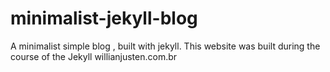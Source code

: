 # minimalist-jekyll-blog
A minimalist simple blog , built with jekyll. This website was built during the course of the Jekyll willianjusten.com.br
